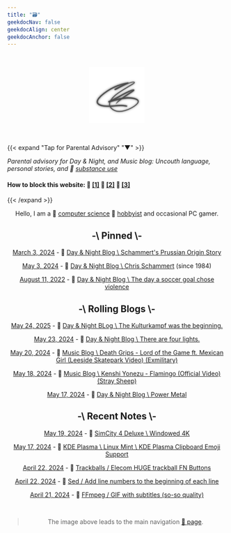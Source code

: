 ```yaml
---
title: "🗃️"
geekdocNav: false
geekdocAlign: center
geekdocAnchor: false
---
```


<br />

<div style="text-align: center;">

[![crs](/crs_128x128_silver.png "Click here to Enter the Navigation Page")](pad)

<br />

</div>

{{< expand "Tap for Parental Advisory" "▼" >}}

_Parental advisory for Day & Night, and Music blog: Uncouth language, personal stories, and 🔗 [substance use](https://www.usa.gov/substance-abuse "USA.gov \ Find help for substance abuse")_

#### How to block this website: 🔗 [[1]](https://www.digitaltrends.com/computing/how-to-block-a-website/ "Digital Trends \ How to Block a Website") 🔗 [[2]](https://www.lifewire.com/how-to-block-a-website-4177078 "Lifewire \ How to Block a Website") 🔗 [[3]](https://www.wired.com/story/how-to-block-websites-chrome-firefox-ios-android/ "Wired \ How to Block Bad Websites—or Just Get Things Done")

{{< /expand >}}

<div style="text-align: center;">

Hello, I am a 🔗 [computer science](https://en.wikipedia.org/wiki/Computer_science "Wikipedia \ Computer Science") 🔗 [hobbyist](/About/csmertx "About \ Csmertx (Chris Schammert)" ) and occasional PC gamer.

</div>

<div style="text-align: center;">

## -\ Pinned \\-

<u>March 3, 2024</u> - 🔗 [Day & Night Blog \ Schammert's Prussian Origin Story](/Blog/daynight/2024/0324#schammerts-prussian-origin-story)

<u>May 3, 2024</u> - 🔗 [Day & Night Blog \ Chris Schammert](/Blog/daynight/2024/0524#chris-schammert "Day & Night Blog \ May 2024") (since 1984)

<u>August 11, 2022</u> - 🔗 [Day & Night Blog \ The day a soccer goal chose violence](/Blog/daynight/2022/0822#the-day-a-soccer-goal-chose-violence "Day & Night Blog \ August 2022")

## -\ Rolling Blogs \\-

<u>May 24, 2025</u> - 🔗 [Day & Night BLog \ The Kulturkampf was the beginning.](/Blog/daynight/2024/0524#the-kulturkampf-was-the-beginning)

<u>May 23, 2024</u> - 🔗 [Day & Night Blog \ There are four lights.](/Blog/daynight/2024/0524#there-are-four-lights "Day & Night Blog \ May 2024")

<u>May 20, 2024</u> - 🔗 [Music Blog \ Death Grips - Lord of the Game ft. Mexican Girl (Leeside Skatepark Video) (Exmilitary)](/Blog/music/2024/0524#death-grips---lord-of-the-game-ft-mexican-girl-leeside-skatepark-video-exmilitary "Music Blog \ May 2024")

<u>May 18, 2024</u> - 🔗 [Music Blog \ Kenshi Yonezu - Flamingo (Official Video) (Stray Sheep)](/Blog/music/2024/0524#kenshi-yonezu---flamingo-official-video-stray-sheep "Music Blog \ May 2024")

<u>May 17, 2024</u> - 🔗 [Day & Night Blog \ Power Metal](/Blog/daynight/2024/0524#power-metal "Day & Night Blog \ May 2024")


## -\ Recent Notes \\-

<u>May 19, 2024</u> - 🔗 [SimCity 4 Deluxe \ Windowed 4K](/Games/simcity_4_deluxe#steam-launch-options-windowed-4k "SimCity 4 Deluxe")

<u>May 17, 2024</u> - 🔗 [KDE Plasma \ Linux Mint \ KDE Plasma Clipboard Emoji Support](/Linux/DEs/kde_plasma#linux-mint--kde-plasma-clipboard-emoji-support "KDE Plasma")

<u>April 22, 2024</u> - 🔗 [Trackballs / Elecom HUGE trackball FN Buttons](/Linux/Devices/trackball_scrolling#elecom-huge-trackball-fn-buttons "Trackballs")

<u>April 22, 2024</u> - 🔗 [Sed / Add line numbers to the beginning of each line](/Linux/Code/sed#add-line-numbers-to-the-beginning-of-each-line "Sed")

<u>April 21, 2024</u> - 🔗 [FFmpeg / GIF with subtitles (so-so quality)](/Linux/Software/ffmpeg#gif-with-subtitles-so-so-quality "FFmpeg")


<br />

> The image above leads to the main navigation [🔗 page](pad "Click here for the Navigation Page").


<!-- This website comprises a patchwork of notes written over my 10+ years with Linux (+2 served apps). I also poked at DOS prompts as a youth (1988) before my high school typing and web design classes (1999-2001). Due to the rolling nature of open source and or free software, the notes may not align with the current timeline of the subject's software documentation. I mostly focus my efforts on edge cases as I find them. On top of that I have included a life story blog, and a music blog, which may appeal to a broader audience. The warning above is mostly for music lyrics, some life stories, and my occasional use of profanity. I was raised on a mixture of English dialects via family brought together by the U.S. Navy--hopefully my attempt at college English will improve with time. I accept pull requests and emails. No worries about time of day or night. I capitalize on Don't Disturb Modes, so anytime is a good time. My use of an Orca illustration is merely for entertainment purposes. The depiction of an Orca is not meant as a personal attack towards anyone, nor is it a prelude into a new Linux OS. Glory to the maintainers! And thank you for checking the source! -->